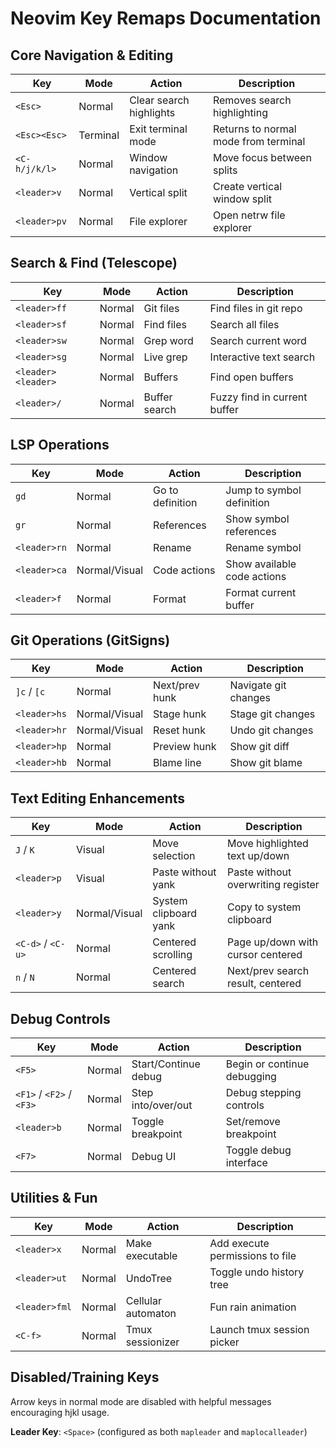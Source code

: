 # Neovim Key Remaps Documentation

## Core Navigation & Editing

| Key | Mode | Action | Description |
|-----|------|--------|-------------|
| `<Esc>` | Normal | Clear search highlights | Removes search highlighting |
| `<Esc><Esc>` | Terminal | Exit terminal mode | Returns to normal mode from terminal |
| `<C-h/j/k/l>` | Normal | Window navigation | Move focus between splits |
| `<leader>v` | Normal | Vertical split | Create vertical window split |
| `<leader>pv` | Normal | File explorer | Open netrw file explorer |

## Search & Find (Telescope)

| Key | Mode | Action | Description |
|-----|------|--------|-------------|
| `<leader>ff` | Normal | Git files | Find files in git repo |
| `<leader>sf` | Normal | Find files | Search all files |
| `<leader>sw` | Normal | Grep word | Search current word |
| `<leader>sg` | Normal | Live grep | Interactive text search |
| `<leader><leader>` | Normal | Buffers | Find open buffers |
| `<leader>/` | Normal | Buffer search | Fuzzy find in current buffer |

## LSP Operations

| Key | Mode | Action | Description |
|-----|------|--------|-------------|
| `gd` | Normal | Go to definition | Jump to symbol definition |
| `gr` | Normal | References | Show symbol references |
| `<leader>rn` | Normal | Rename | Rename symbol |
| `<leader>ca` | Normal/Visual | Code actions | Show available code actions |
| `<leader>f` | Normal | Format | Format current buffer |

## Git Operations (GitSigns)

| Key | Mode | Action | Description |
|-----|------|--------|-------------|
| `]c` / `[c` | Normal | Next/prev hunk | Navigate git changes |
| `<leader>hs` | Normal/Visual | Stage hunk | Stage git changes |
| `<leader>hr` | Normal/Visual | Reset hunk | Undo git changes |
| `<leader>hp` | Normal | Preview hunk | Show git diff |
| `<leader>hb` | Normal | Blame line | Show git blame |

## Text Editing Enhancements

| Key | Mode | Action | Description |
|-----|------|--------|-------------|
| `J` / `K` | Visual | Move selection | Move highlighted text up/down |
| `<leader>p` | Visual | Paste without yank | Paste without overwriting register |
| `<leader>y` | Normal/Visual | System clipboard yank | Copy to system clipboard |
| `<C-d>` / `<C-u>` | Normal | Centered scrolling | Page up/down with cursor centered |
| `n` / `N` | Normal | Centered search | Next/prev search result, centered |

## Debug Controls

| Key | Mode | Action | Description |
|-----|------|--------|-------------|
| `<F5>` | Normal | Start/Continue debug | Begin or continue debugging |
| `<F1>` / `<F2>` / `<F3>` | Normal | Step into/over/out | Debug stepping controls |
| `<leader>b` | Normal | Toggle breakpoint | Set/remove breakpoint |
| `<F7>` | Normal | Debug UI | Toggle debug interface |

## Utilities & Fun

| Key | Mode | Action | Description |
|-----|------|--------|-------------|
| `<leader>x` | Normal | Make executable | Add execute permissions to file |
| `<leader>ut` | Normal | UndoTree | Toggle undo history tree |
| `<leader>fml` | Normal | Cellular automaton | Fun rain animation |
| `<C-f>` | Normal | Tmux sessionizer | Launch tmux session picker |

## Disabled/Training Keys

Arrow keys in normal mode are disabled with helpful messages encouraging hjkl usage.

**Leader Key**: `<Space>` (configured as both `mapleader` and `maplocalleader`)
